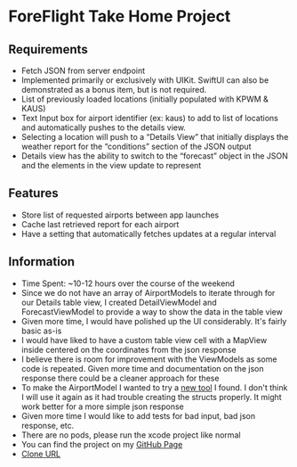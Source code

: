 # ForeFlight Take Home Project

## Requirements

- Fetch JSON from server endpoint
- Implemented primarily or exclusively with UIKit. SwiftUI can also be
demonstrated as a bonus item, but is not required.
- List of previously loaded locations (initially populated with KPWM & KAUS)
- Text Input box for airport identifier (ex: kaus) to add to list of locations and
automatically pushes to the details view.
- Selecting a location will push to a “Details View” that initially displays the weather
report for the “conditions” section of the JSON output
- Details view has the ability to switch to the “forecast” object in the JSON and the
elements in the view update to represent

## Features

- Store list of requested airports between app launches
- Cache last retrieved report for each airport
- Have a setting that automatically fetches updates at a regular interval

## Information

- Time Spent: ~10-12 hours over the course of the weekend
- Since we do not have an array of AirportModels to iterate through for our Details table view, I created DetailViewModel and ForecastViewModel to provide a way to show the data in the table view
- Given more time, I would have polished up the UI considerably. It's fairly basic as-is
- I would have liked to have a custom table view cell with a MapView inside centered on the coordinates from the json response
- I believe there is room for improvement with the ViewModels as some code is repeated. Given more time and documentation on the json response there could be a cleaner approach for these
- To make the AirportModel I wanted to try a [new tool](https://app.quicktype.io/) I found. I don't think I will use it again as it had trouble creating the structs properly. It might work better for a more simple json response
- Given more time I would like to add tests for bad input, bad json response, etc.
- There are no pods, please run the xcode project like normal
- You can find the project on my [GitHub Page](https://github.com/AndyLindberg/foreflight-project)
- [Clone URL](https://github.com/AndyLindberg/foreflight-project.git)



